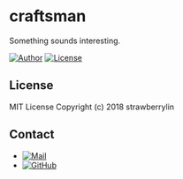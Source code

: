 # craftsman
Something sounds interesting.

[![Author](https://img.shields.io/badge/Author-strawberrylin-blue.svg)](https://strawberrylin.github.io/)
[![License](https://img.shields.io/badge/license-mit-brightgreen.svg)](https://github.com/strawberrylin/craftsman/blob/master/LICENSE)

## License

MIT License Copyright (c) 2018 strawberrylin

## Contact

-   [![Mail](https://img.shields.io/badge/mailto-strawberrylin-green.svg)](mailto:hust.wanglin@gmail.com)
-   [![GitHub](https://img.shields.io/badge/github-strawberrylin-blue.svg)](https://github.com/strawberrylin)

